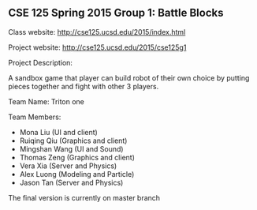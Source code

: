 <h2>CSE 125 Spring 2015 Group 1: Battle Blocks</h2>

Class website: http://cse125.ucsd.edu/2015/index.html

Project website: http://cse125.ucsd.edu/2015/cse125g1

Project Description:

A sandbox game that player can build robot of their own choice by putting pieces together and fight with other 3 players.

Team Name: Triton one

Team Members: 
- Mona Liu (UI and client)
- Ruiqing Qiu (Graphics and client)
- Mingshan Wang (UI and Sound)
- Thomas Zeng (Graphics and client)
- Vera Xia (Server and Physics)
- Alex Luong (Modeling and Particle)
- Jason Tan (Server and Physics)

The final version is currently on master branch
